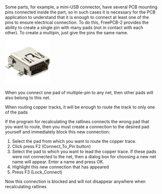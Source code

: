 Some parts, for example, a mini-USB connector, have several PCB mounting pins connected inside the part, so in such cases it is necessary for the PCB application to understand that it is enough to connect at least one of the pins to ensure electrical connection. To do this, FreePCB-2 provides the ability to create a single pin with many pads (not in contact with each other). To create a multipin, just give the pins the same name.

![](pictures/miniusb.jpg)

When you connect one pad of multiple-pin to any net, then other pads will also belong to this net.

When routing copper tracks, it will be enough to route the track to only one of the pads

If the program for recalculating the ratlines connects the wrong pad that you want to route, then you must create a connection to the desired pad yourself and immediately block this new connection:

1) Select the pad from which you want to route the copper trace.
2) Click press F2 (Connect_To_Pin button)
3) Select the pad to which you want to lead the copper trace. If these pads were not connected to the net, then a dialog box for choosing a new net name will appear. Enter a name and press OK.
4) Highlight this new connection that has appeared
5) Press F3 (Lock_Connect)

Now this connection is blocked and will not disappear anywhere when recalculating ratlines

